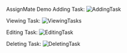 AssignMate Demo
Adding Task:
![AddingTask](https://github.com/user-attachments/assets/46dde702-dbdf-4075-95ef-987f6e005ddd)

Viewing Task:
![ViewingTasks](https://github.com/user-attachments/assets/5ec870b1-e9ce-4cd6-884c-c15e58b214e0)

Editing Task:
![EditingTask](https://github.com/user-attachments/assets/be699f54-5e00-4b2b-afd6-3f46fb37e1fb)

Deleting Task:
![DeletingTask](https://github.com/user-attachments/assets/8fa17c55-4818-4355-9e6f-0cb304ddc006)

